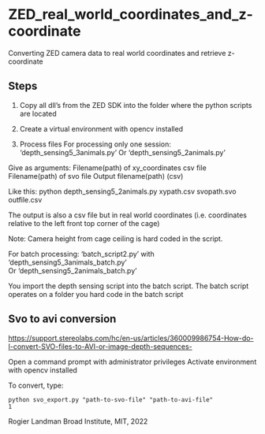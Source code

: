 # ZED_real_world_coordinates_and_z-coordinate

Converting ZED camera data to real world coordinates and retrieve z-coordinate

## Steps

1. Copy all dll’s from the ZED SDK into the folder where the python scripts are located

2. Create a virtual environment with opencv installed

3. Process files
For processing only one session:
‘depth_sensing5_3animals.py’ 
Or
‘depth_sensing5_2animals.py’ 

Give as arguments:
Filename(path) of xy_coordinates csv file
Filename(path) of svo file
Output filename(path) (csv)
 
Like this: 
python depth_sensing5_2animals.py xypath.csv svopath.svo outfile.csv

The output is also a csv file but in real world coordinates (i.e. coordinates relative to the left front top corner of the cage) 

Note: Camera height from cage ceiling is hard coded in the script. 

For batch processing:
‘batch_script2.py’ 
with 
‘depth_sensing5_3animals_batch.py’  
Or
‘depth_sensing5_2animals_batch.py’  

You import the depth sensing script into the batch script. The batch script operates on a folder you hard code in the batch script


## Svo to avi conversion

<url>https://support.stereolabs.com/hc/en-us/articles/360009986754-How-do-I-convert-SVO-files-to-AVI-or-image-depth-sequences-</url>

Open a command prompt with administrator privileges 
Activate environment with opencv installed

To convert, type:

<code>python svo_export.py "path-to-svo-file" "path-to-avi-file" 1</code>




Rogier Landman Broad Institute, MIT, 2022



